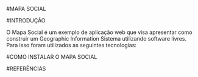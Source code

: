 #MAPA SOCIAL

#INTRODUÇÃO

O Mapa Social é um exemplo de aplicação web que visa apresentar como construir um Geographic Information Sistema utilizando software livres. Para isso foram utilizados as seguintes tecnologias:

#COMO INSTALAR O MAPA SOCIAL

#REFERÊNCIAS
